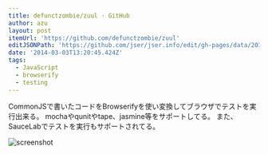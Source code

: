 ```yaml
---
title: defunctzombie/zuul · GitHub
author: azu
layout: post
itemUrl: 'https://github.com/defunctzombie/zuul'
editJSONPath: 'https://github.com/jser/jser.info/edit/gh-pages/data/2014/03/index.json'
date: '2014-03-03T13:20:45.424Z'
tags:
  - JavaScript
  - browserify
  - testing
---
```

CommonJSで書いたコードをBrowserifyを使い変換してブラウザでテストを実行出来る。
mochaやqunitやtape、jasmine等をサポートしてる。
また、SauceLabでテストを実行もサポートされてる。

![screenshot](http://gyazo.com/89c7fe1dcfd56ca2697bb74114926512.gif)
